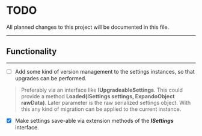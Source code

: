 # TODO

All planned changes to this project will be documented in this file.
___

## Functionality
___

- [ ] Add some kind of version management to the settings instances, so that upgrades can be performed.
> Preferably via an interface like **IUpgradeableSettings**. This could provide a method **Loaded(ISettings settings, ExpandoObject rawData)**. Later parameter is the raw serialized settings object. With this any kind of migration can be applied to the current instance.
- [x] Make settings save-able via extension methods of the **_ISettings_** interface.